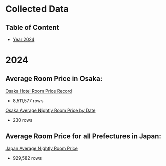 # Collected Data

## Table of Content
- [Year 2024](#2024)

# 2024
## Average Room Price in Osaka: 
[Osaka Hotel Room Price Record](https://drive.google.com/file/d/1NE0zhRcm1Y8PCpsoY5H5fSsTXu01nF10/view?usp=sharing)
- 8,511,577 rows

[Osaka Average Nightly Room Price by Date](https://drive.google.com/file/d/1oNuFmVIyX3wPSSt4a9i0wpbFYWAyTcYk/view?usp=sharing)
- 230 rows

## Average Room Price for all Prefectures in Japan: 

[Japan Average Nightly Room Price](https://drive.google.com/file/d/1vbTeEXxPyXMINPLiwUKWcTsn7HXwKXOa/view?usp=sharing)
- 929,582 rows